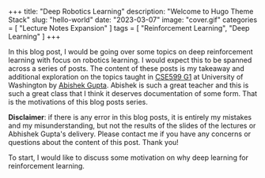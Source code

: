 +++
title: "Deep Robotics Learning"
description: "Welcome to Hugo Theme Stack"
slug: "hello-world"
date: "2023-03-07"
image: "cover.gif"
categories = [
    "Lecture Notes Expansion"
]
tags = [
    "Reinforcement Learning",
    "Deep Learning"
]
+++

In this blog post, I would be going over some topics on deep reinforcement learning with focus on robotics learning. I would 
expect this to be spanned across a series of posts. The content of these posts is my takeaway and additional exploration 
on the topics taught in [CSE599 G1](https://courses.cs.washington.edu/courses/cse599g/23wi/) at University of Washington
by [Abishek Gupta](https://homes.cs.washington.edu/~abhgupta/). Abishek is such a great teacher and this is such a great 
class that I think it deserves documentation of some form. That is the motivations of this blog posts series. 

**Disclaimer**: if there is any error in this blog posts, it is entirely my mistakes and my misunderstanding, but not 
the results of the slides of the lectures or Abhishek Gupta's delivery. Please contact me if you have any concerns or 
questions about the content of this post. Thank you!

To start, I would like to discuss some motivation on why deep learning for reinforcement learning. 